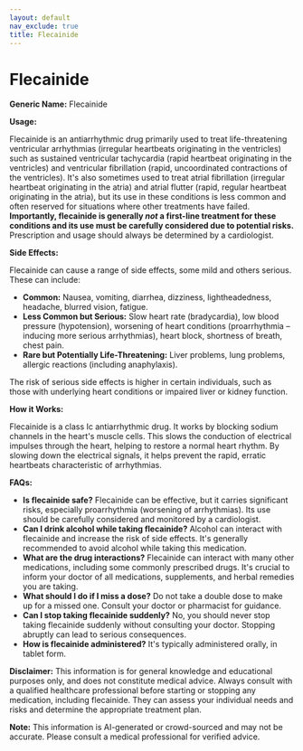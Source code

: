 ```yaml
---
layout: default
nav_exclude: true
title: Flecainide
---
```


# Flecainide

**Generic Name:** Flecainide

**Usage:**

Flecainide is an antiarrhythmic drug primarily used to treat life-threatening ventricular arrhythmias (irregular heartbeats originating in the ventricles) such as sustained ventricular tachycardia (rapid heartbeat originating in the ventricles) and ventricular fibrillation (rapid, uncoordinated contractions of the ventricles). It's also sometimes used to treat atrial fibrillation (irregular heartbeat originating in the atria) and atrial flutter (rapid, regular heartbeat originating in the atria), but its use in these conditions is less common and often reserved for situations where other treatments have failed.  **Importantly, flecainide is generally *not* a first-line treatment for these conditions and its use must be carefully considered due to potential risks.**  Prescription and usage should always be determined by a cardiologist.

**Side Effects:**

Flecainide can cause a range of side effects, some mild and others serious.  These can include:

* **Common:** Nausea, vomiting, diarrhea, dizziness, lightheadedness, headache, blurred vision, fatigue.
* **Less Common but Serious:**  Slow heart rate (bradycardia), low blood pressure (hypotension), worsening of heart conditions (proarrhythmia –  inducing more serious arrhythmias), heart block, shortness of breath, chest pain.
* **Rare but Potentially Life-Threatening:**  Liver problems, lung problems, allergic reactions (including anaphylaxis).

The risk of serious side effects is higher in certain individuals, such as those with underlying heart conditions or impaired liver or kidney function.

**How it Works:**

Flecainide is a class Ic antiarrhythmic drug.  It works by blocking sodium channels in the heart's muscle cells.  This slows the conduction of electrical impulses through the heart, helping to restore a normal heart rhythm.  By slowing down the electrical signals, it helps prevent the rapid, erratic heartbeats characteristic of arrhythmias.

**FAQs:**

* **Is flecainide safe?** Flecainide can be effective, but it carries significant risks, especially proarrhythmia (worsening of arrhythmias).  Its use should be carefully considered and monitored by a cardiologist.
* **Can I drink alcohol while taking flecainide?** Alcohol can interact with flecainide and increase the risk of side effects. It's generally recommended to avoid alcohol while taking this medication.
* **What are the drug interactions?** Flecainide can interact with many other medications, including some commonly prescribed drugs.  It's crucial to inform your doctor of all medications, supplements, and herbal remedies you are taking.
* **What should I do if I miss a dose?** Do not take a double dose to make up for a missed one.  Consult your doctor or pharmacist for guidance.
* **Can I stop taking flecainide suddenly?**  No, you should never stop taking flecainide suddenly without consulting your doctor.  Stopping abruptly can lead to serious consequences.
* **How is flecainide administered?** It's typically administered orally, in tablet form.


**Disclaimer:** This information is for general knowledge and educational purposes only, and does not constitute medical advice.  Always consult with a qualified healthcare professional before starting or stopping any medication, including flecainide.  They can assess your individual needs and risks and determine the appropriate treatment plan.


**Note:** This information is AI-generated or crowd-sourced and may not be accurate. Please consult a medical professional for verified advice.